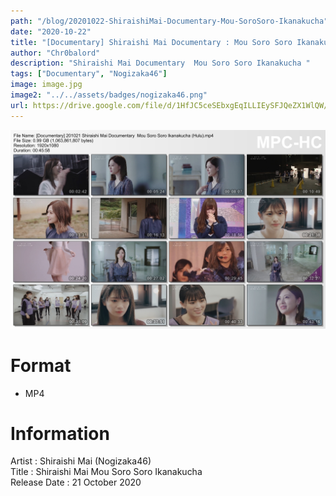 ```yaml
---
path: "/blog/20201022-ShiraishiMai-Documentary-Mou-SoroSoro-Ikanakucha"
date: "2020-10-22"
title: "[Documentary] Shiraishi Mai Documentary : Mou Soro Soro Ikanakucha (Hulu)"
author: "Chr0balord"
description: "Shiraishi Mai Documentary  Mou Soro Soro Ikanakucha "
tags: ["Documentary", "Nogizaka46"]
image: image.jpg
image2: "../../assets/badges/nogizaka46.png"
url: https://drive.google.com/file/d/1HfJC5ceSEbxgEqILLIEySFJQeZX1WlQW/view?usp=sharing
---
```


![Shiraishi Mai Documentary Mou Soro Soro Ikanakucha](./image.jpg)

# Format

- MP4

# Information

Artist : Shiraishi Mai (Nogizaka46) <br/>
Title : Shiraishi Mai Mou Soro Soro Ikanakucha <br>
Release Date : 21 October 2020 <br>
